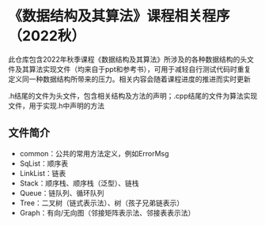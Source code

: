# 《数据结构及其算法》课程相关程序（2022秋）

此仓库包含2022年秋季课程《数据结构及其算法》所涉及的各种数据结构的头文件及其算法实现文件（均来自于ppt和参考书），可用于减轻自行测试代码时重复定义同一种数据结构所带来的压力。相关内容会随着课程进度的推进而实时更新

.h结尾的文件为头文件，包含相关结构及方法的声明；.cpp结尾的文件为算法实现文件，用于实现.h中声明的方法

## 文件简介

* common：公共的常用方法定义，例如ErrorMsg
* SqList：顺序表
* LinkList：链表
* Stack：顺序栈、顺序栈（泛型）、链栈
* Queue：链队列、循环队列
* Tree：二叉树（链式表示法）、树（孩子兄弟链表示）
* Graph：有向/无向图（邻接矩阵表示法、邻接表表示法）

